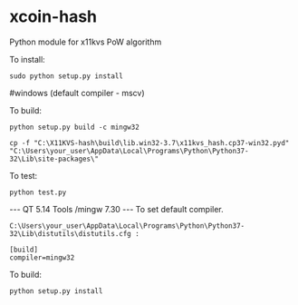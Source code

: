 # xcoin-hash #
Python module for x11kvs PoW algorithm

To install:

    sudo python setup.py install

	
#windows (default compiler - mscv)

To build:

    python setup.py build -c mingw32	
	
	cp -f "C:\X11KVS-hash\build\lib.win32-3.7\x11kvs_hash.cp37-win32.pyd" "C:\Users\your_user\AppData\Local\Programs\Python\Python37-32\Lib\site-packages\"

	
To test:

	python test.py
	




---	QT 5.14 Tools /mingw 7.30 ---
To set default compiler.
	
	C:\Users\your_user\AppData\Local\Programs\Python\Python37-32\Lib\distutils\distutils.cfg :
	
	[build]
	compiler=mingw32
	
To build:

    python setup.py install
